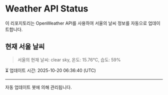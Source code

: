 
# Weather API Status

이 리포지토리는 OpenWeather API를 사용하여 서울의 날씨 정보를 자동으로 업데이트합니다.

## 현재 서울 날씨
> 서울의 현재 날씨: clear sky, 온도: 15.76°C, 습도: 59%

⏳ 업데이트 시간: 2025-10-20 06:36:40 (UTC)

---
자동 업데이트 봇에 의해 관리됩니다.
